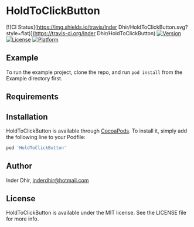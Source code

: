 # HoldToClickButton

[![CI Status](https://img.shields.io/travis/Inder Dhir/HoldToClickButton.svg?style=flat)](https://travis-ci.org/Inder Dhir/HoldToClickButton)
[![Version](https://img.shields.io/cocoapods/v/HoldToClickButton.svg?style=flat)](https://cocoapods.org/pods/HoldToClickButton)
[![License](https://img.shields.io/cocoapods/l/HoldToClickButton.svg?style=flat)](https://cocoapods.org/pods/HoldToClickButton)
[![Platform](https://img.shields.io/cocoapods/p/HoldToClickButton.svg?style=flat)](https://cocoapods.org/pods/HoldToClickButton)

## Example

To run the example project, clone the repo, and run `pod install` from the Example directory first.

## Requirements

## Installation

HoldToClickButton is available through [CocoaPods](https://cocoapods.org). To install
it, simply add the following line to your Podfile:

```ruby
pod 'HoldToClickButton'
```

## Author

Inder Dhir, inderdhir@hotmail.com

## License

HoldToClickButton is available under the MIT license. See the LICENSE file for more info.
